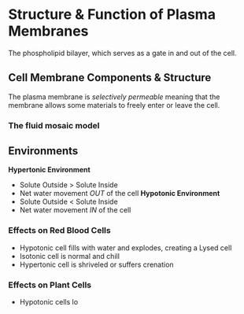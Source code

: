 # Structure & Function of Plasma Membranes
The phospholipid bilayer, which serves as a gate in and out of the cell.
## Cell Membrane Components & Structure
The plasma membrane is *selectively permeable* meaning that the membrane allows some materials to freely enter or leave the cell.
### The fluid mosaic model


## Environments
**Hypertonic Environment**
- Solute Outside > Solute Inside
- Net water movement *OUT* of the cell
**Hypotonic Environment**
- Solute Outside < Solute Inside
- Net water movement *IN* of the cell
### Effects on Red Blood Cells
- Hypotonic cell fills with water and explodes, creating a Lysed cell
- Isotonic cell is normal and chill
- Hypertonic cell is shriveled or suffers crenation
### Effects on Plant Cells
- Hypotonic cells lo
